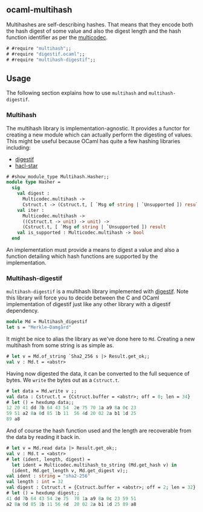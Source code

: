 ocaml-multihash
---------------

Multihashes are self-describing hashes. That means that they encode both the hash digest
of some value and also the digest length and the hash function identifier as per the [multicodec](https://github.com/patricoferris/ocaml-multicodec).

```ocaml
# #require "multihash";;
# #require "digestif.ocaml";;
# #require "multihash-digestif";;
```

## Usage

The following section explains how to use `multihash` and `multihash-digestif`.

### Multihash 

The multihash library is implementation-agnostic. It provides a functor for creating a new module which can actually perform the digesting of values. This might be useful because OCaml has quite a few hashing libraries including:

 - [digestif](https://ocaml.org/p/digestif)
 - [hacl-star](https://ocaml.org/p/hacl-star)

```ocaml
# #show_module_type Multihash.Hasher;;
module type Hasher =
  sig
    val digest :
      Multicodec.multihash ->
      Cstruct.t -> (Cstruct.t, [ `Msg of string | `Unsupported ]) result
    val iter :
      Multicodec.multihash ->
      ((Cstruct.t -> unit) -> unit) ->
      (Cstruct.t, [ `Msg of string | `Unsupported ]) result
    val is_supported : Multicodec.multihash -> bool
  end
```

An implementation must provide a means to digest a value and also a function detailing which hash functions are supported by the implementation.

### Multihash-digestif

`multihash-digestif` is a multihash library implemented with [digestif](https://ocaml.org/p/digestif). Note this library will force you to decide between the C and OCaml implementation of digestif just like any other library with a digestif dependency. 

```ocaml
module Md = Multihash_digestif
let s = "Merkle–Damgård"
```

It might be nice to alias the library as we've done here to `Md`. Creating a new multihash from some string is as simple as.

```ocaml
# let v = Md.of_string `Sha2_256 s |> Result.get_ok;;
val v : Md.t = <abstr>
```

Having now digested the data, it can be converted to the full sequence of bytes. We `write` the bytes out as a `Cstruct.t`.

```ocaml
# let data = Md.write v ;;
val data : Cstruct.t = {Cstruct.buffer = <abstr>; off = 0; len = 34}
# let () = hexdump data;;
12 20 41 dd 7b 64 43 54  2e 75 70 1a a9 8a 0c 23
59 51 a2 8a 0d 85 1b 11  56 4d 20 02 2a b1 1d 25
89 a8
```

And of course the hash function used and the length are recoverable from the data by reading it back in.

```ocaml
# let v = Md.read data |> Result.get_ok;;
val v : Md.t = <abstr>
# let (ident, length, digest) = 
  let ident = Multicodec.multihash_to_string (Md.get_hash v) in
  (ident, Md.get_length v, Md.get_digest v);;
val ident : string = "sha2-256"
val length : int = 32
val digest : Cstruct.t = {Cstruct.buffer = <abstr>; off = 2; len = 32}
# let () = hexdump digest;;
41 dd 7b 64 43 54 2e 75  70 1a a9 8a 0c 23 59 51
a2 8a 0d 85 1b 11 56 4d  20 02 2a b1 1d 25 89 a8
```

